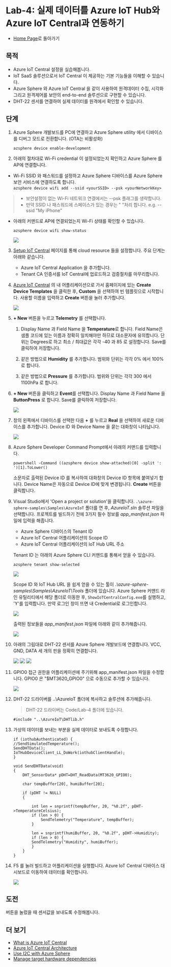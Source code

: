 # Lab-4: 실제 데이터를 Azure IoT Hub와 Azure IoT Central과 연동하기

- [Home Page](README.md)로 돌아가기

## 목적

- Azure IoT Central 설정을 실습해봅니다.
- IoT SaaS 솔루션으로서 IoT Central 이 제공하는 기본 기능들을 이해할 수 있습니다.
- Azure Sphere 와 Azure IoT Central 을 같이 사용하여 원격데이터 수집, 시각화 그리고 원격제어를 보안의 end-to-end 솔루션으로 구현할 수 있습니다.
- DHT-22 센서를 연결하여 실제 데이터를 원격에서 확인할 수 있습니다.

## 단계

1.  Azure Sphere 개발보드를 PC에 연결하고 Azure Sphere utility 에서 디바이스를 디버그 모드로 전환합니다. (OTA는 비활성화)
   
    `azsphere device enable-development`

2. 아래의 절차대로 Wi-Fi credential 이 설정되었는지 확인하고 Azure Sphere 를 AP에 연결합니다.

  - Wi-Fi SSID 와 패스워드를 설정하고 Azure Sphere 디바이스를 Azure Sphere 보안 서비스에 연결하도록 합니다.   
   `azsphere device wifi add --ssid <yourSSID> --psk <yourNetworkKey>`
   
   > - 보안설정이 없는 Wi-Fi 네트워크 연결에서는 --psk 플래그를 생략합니다.
   > - 만약 SSID 나 패스워드에 스페이스가 있는 경우는 " "처리 합니다. e.g. --ssid "My iPhone"

 -  아래의 커맨드로 AP에 연결되었는지 Wi-Fi 상태를 확인할 수 있습니다.
   
    `azsphere device wifi show-status`


    ![](images/show-wifi-status.png)
    
    
   
3. [Setup IoT Central](https://docs.microsoft.com/ko-kr/azure-sphere/app-development/setup-iot-central) 페이지를 통해 cloud resource 들을 설정합니다. 주요 단계는 아래와 같습니다.

    - Azure IoT Central Application 을 추가합니다.
    - Tenant CA 인증서를 IoT Central에 업로드하고 검증절차를 마무리합니다.

4. [Azure IoT Central](https://apps.azureiotcentral.com/) 의 내 어플리케이션으로 가서 홈페이지에 있는 **Create Device Templates** 을 클릭한 후, **Custom** 을 선택하여 빈 템플릿으로 시작합니다. 사용할 이름을 입력하고 **Create** 버튼을 눌러 추가합니다. 

    ![](images/AzureSphereTemplate.png)
   
5. **+ New** 버튼을 누르고 **Telemetry** 를 선택합니다.
   
   1. Display Name 과 Field Name 을 **Temperature**로 합니다.
   Field Name은 샘플 코드에 있는 이름과 정확히 일치해야만 하므로 대소문자에 유의합니다. 단위는 Degrees로 하고 최소 / 최대값은 각각 -40 과 85 로 설정합니다. Save를 클릭하여 저장합니다.

   2. 같은 방법으로 **Humidity** 를 추가합니다. 범위와 단위는 각각 0% 에서 100% 로 합니다.
   
   3. 같은 방법으로 **Pressure** 를 추가합니다. 범위와 단위는 각각 300 에서 1100hPa 로 합니다.


6. **+ New** 버튼을 클릭하고 **Event**를 선택합니다. Display Name 과 Field Name 을 **ButtonPress** 로 합니다. Save를 클릭하여 저장합니다.

    ![](images/template.png)

7. 창의 왼쪽에서 디바이스를 선택한 다음 **+** 를 누르고 **Real** 을 선택하여 새로운 디바이스를 추가합니다. Device ID 와 Device Name 을 묻는 대화창이 나타납니다.

    ![](images/Realdevice.png)

8. Azure Sphere Developer Command Prompt에서 아래의 커맨드를 입력합니다.
   
   `powershell -Command ((azsphere device show-attached)[0] -split ': ')[1].ToLower()`

   소문자로 출력된 Device ID 를 복사하여 대화창의 Device ID 항목에 붙여넣기 합니다. Device Name은 자동으로 Device ID에 맞게 변경됩니다. **Create** 버튼을 클릭합니다.

9. Visual Studio에서 'Open a project or solution'을 클릭합니다.
`.\azure-sphere-samples\Samples\AzureIoT` 폴더를 연 후, *AzureIoT.sln* 솔루션 파일을 선택합니다. 프로젝트를 빌드하기 전에 3가지 필수 정보를 *app_manifest.json* 파일에 입력을 해줍니다.
   
   - Azure Sphere 디바이스의 Tenant ID   
   - Azure IoT Central 어플리케이션의 Scope ID   
   - Azure IoT Central 어플리케이션의 IoT Hub URL 주소

    Tenant ID 는 아래의 Azure Sphere CLI 커맨드를 통해서 얻을 수 있습니다.

    `azsphere tenant show-selected`

    ![](images/tenant.png)

    Scope ID 와 IoT Hub URL 을 쉽게 얻을 수 있는 툴이 *.\azure-sphere-samples\Samples\AzureIoT\Tools* 폴더에 있습니다. Azure Sphere 커맨드 라인 유틸리티에서 해당 폴더로 이동한 후, `ShowIoTCentralConfig.exe`를 실행하고, 'Y'를 입력합니다. 만약 로그인 창이 뜨면 내 Credential로 로그인합니다.

    ![](images/ShowIoTCentralConfig.png)

        
    출력된 정보들을 *app_manifest.json* 파일에 아래와 같이 추가해줍니다.

    ![](images/central_manifest.png)

10. 아래의 그림대로 DHT-22 센서를 Azure Sphere 개발보드에 연결합니다. VCC, GND, DATA 세 개의 핀을 정확히 연결합니다.

    ![](images/DHT-22-0.png)
    ![](images/DHT-22-1.png)
    ![](images/DHT-22-2.png)

11. GPIO0 접근 권한을 어플리케이션에 주기위해 app_manifest.json 파일을 수정합니다. GPIO0 은 "$MT3620_GPIO0" 으로 수동으로 추가할 수 있습니다.
    
    ![](images/DHT-22-3.png)

12. DHT-22 드라이버를 ..\AzureIoT 폴더에 복사하고 솔루션에 추가해줍니다.

    > DHT-22 드라이버는 Code/Lab-4 폴더에 있습니다. 
    
    ```
    #include "..\AzureIoT\DHTlib.h"
    ```

13. 가상의 데이터를 보내는 부분을 실제 데이터로 보내도록 수정합니다.
    ```
    if (iothubAuthenticated) {
    //SendSimulatedTemperature();
    SendDHTData();
    IoTHubDeviceClient_LL_DoWork(iothubClientHandle);
    }
    ```
    
    
    ```
    void SendDHTData(void)
    {
	    DHT_SensorData* pDHT=DHT_ReadData(MT3620_GPIO0);

	    char tempBuffer[20], humiBuffer[20];

	    if (pDHT != NULL)
	    {
	
		    int len = snprintf(tempBuffer, 20, "%0.2f", pDHT->TemperatureCelsius);
		    if (len > 0) {
			    SendTelemetry("Temperature", tempBuffer);
		    }

		    len = snprintf(humiBuffer, 20, "%0.2f", pDHT->Humidity);
		    if (len > 0) {
			SendTelemetry("Humidity", humiBuffer);
		    }
	    }
    }
    ```

14. F5 를 눌러 빌드하고 어플리케이션을 실행합니다. Azure IoT Central 디바이스 대시보드로 이동하여 데이터를 확인합니다.

    ![](images/datapreview.png)

## 도전

버튼을 눌렀을 때 센서값을 보내도록 수정해봅니다.


## 더 보기

- [What is Azure IoT Central](https://docs.microsoft.com/en-us/azure/iot-central/overview-iot-central)
- [Azure IoT Central Architecture](https://docs.microsoft.com/en-us/azure/iot-central/concepts-architecture)
- [Use I2C with Azure Sphere](https://docs.microsoft.com/en-us/azure-sphere/app-development/i2c)
- [Manage target hardware dependencies](https://docs.microsoft.com/en-us/azure-sphere/app-development/manage-hardware-dependencies)



